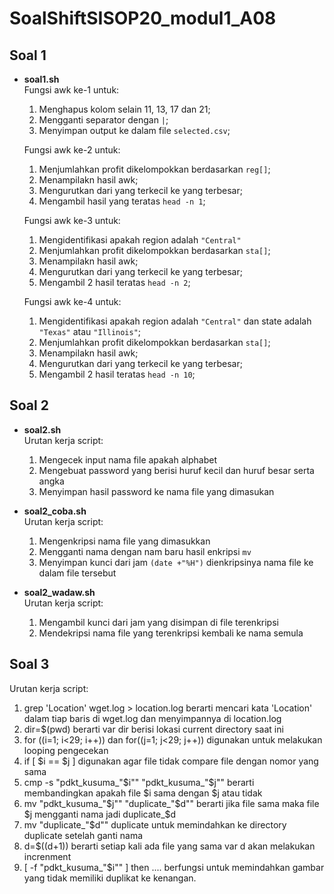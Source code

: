 # **SoalShiftSISOP20_modul1_A08**

## Soal 1
   - **soal1.sh**\
     Fungsi awk ke-1 untuk:
     1. Menghapus kolom selain 11, 13, 17 dan 21;
     2. Mengganti separator dengan ```|```;
     3. Menyimpan output ke dalam file ```selected.csv```;
     
     Fungsi awk ke-2 untuk:
     1. Menjumlahkan profit dikelompokkan berdasarkan ```reg[]```;
     2. Menampilakn hasil awk;
     3. Mengurutkan dari yang terkecil ke yang terbesar;
     4. Mengambil hasil yang teratas ```head -n 1```;
     
     Fungsi awk ke-3 untuk:
     1. Mengidentifikasi apakah region adalah ```"Central"```
     2. Menjumlahkan profit dikelompokkan berdasarkan ```sta[]```;
     3. Menampilakn hasil awk;
     3. Mengurutkan dari yang terkecil ke yang terbesar;
     4. Mengambil 2 hasil teratas ```head -n 2```;
     
     Fungsi awk ke-4 untuk:
     1. Mengidentifikasi apakah region adalah ```"Central"``` dan state adalah ```"Texas"``` atau ```"Illinois"```;
     2. Menjumlahkan profit dikelompokkan berdasarkan ```sta[]```;
     3. Menampilakn hasil awk;
     3. Mengurutkan dari yang terkecil ke yang terbesar;
     4. Mengambil 2 hasil teratas ```head -n 10```;
        
## Soal 2
   - **soal2.sh**\
     Urutan kerja script:
     1. Mengecek input nama file apakah alphabet
     2. Mengebuat password yang berisi huruf kecil dan huruf besar serta angka
     3. Menyimpan hasil password ke nama file yang dimasukan
     
   - **soal2_coba.sh**\
     Urutan kerja script:
     1. Mengenkripsi nama file yang dimasukkan
     2. Mengganti nama dengan nam baru hasil enkripsi ```mv```
     2. Menyimpan kunci dari jam ```(date +"%H")``` dienkripsinya nama file ke dalam file tersebut
     
   - **soal2_wadaw.sh**\
     Urutan kerja script:
     1. Mengambil kunci dari jam yang disimpan di file terenkripsi
     2. Mendekripsi nama file yang terenkripsi kembali ke nama semula
     
## Soal 3

Urutan kerja script:
1. grep 'Location' wget.log > location.log berarti mencari kata 'Location' dalam tiap baris di wget.log dan menyimpannya di location.log
2. dir=$(pwd) berarti var dir berisi lokasi current directory saat ini
3. for ((i=1; i<29; i++)) dan for((j=1; j<29; j++)) digunakan untuk melakukan looping pengecekan
4. if [ $i == $j ] digunakan agar file tidak compare file dengan nomor yang sama
5. cmp -s "pdkt_kusuma_"$i"" "pdkt_kusuma_"$j"" berarti membandingkan apakah file $i sama dengan $j atau tidak
6. mv "pdkt_kusuma_"$j"" "duplicate_"$d"" berarti jika file sama maka file $j mengganti nama jadi duplicate_$d
7. mv "duplicate_"$d"" duplicate untuk memindahkan ke directory duplicate setelah ganti nama
8. d=$((d+1)) berarti setiap kali ada file yang sama var d akan melakukan increnment
9. [ -f "pdkt_kusuma_"$i"" ] then .... berfungsi untuk memindahkan gambar yang tidak memiliki duplikat ke kenangan.

